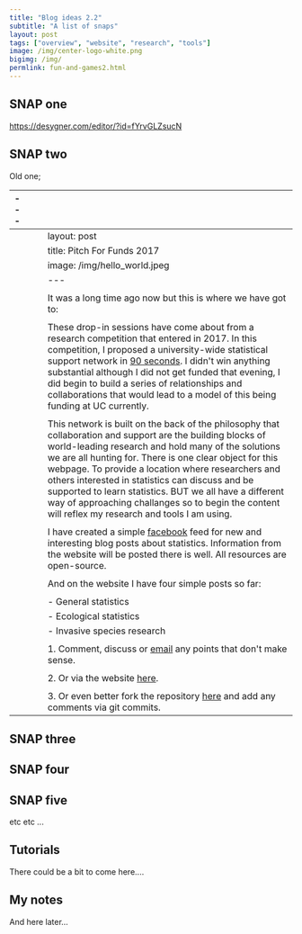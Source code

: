 ```yaml
---
title: "Blog ideas 2.2"
subtitle: "A list of snaps"
layout: post
tags: ["overview", "website", "research", "tools"]
image: /img/center-logo-white.png
bigimg: /img/
permlink: fun-and-games2.html
---
```


## SNAP one

https://desygner.com/editor/?id=fYrvGLZsucN

## SNAP two

Old one;



| ---  |      |      |                                                              |
| ---- | ---- | ---- | ------------------------------------------------------------ |
|      |      |      | layout: post                                                 |
|      |      |      | title: Pitch For Funds 2017                                  |
|      |      |      | image: /img/hello_world.jpeg                                 |
|      |      |      | ---                                                          |
|      |      |      |                                                              |
|      |      |      | It was a long time ago now but this is where we have got to: |
|      |      |      |                                                              |
|      |      |      | These drop-in sessions have come about from a research competition that entered in 2017. In this competition, I proposed a university-wide statistical support network in [90 seconds]("https://www.youtube.com/watch?v=2EXo0Iue1es"). I didn't win anything substantial although I did not get funded that evening, I did begin to build a series of relationships and collaborations that would lead to a model of this being funding at UC currently. |
|      |      |      |                                                              |
|      |      |      | This network is built on the back of the philosophy that collaboration and support are the building blocks of world-leading research and hold many of the solutions we are all hunting for. There is one clear object for this webpage. To provide a location where researchers and others interested in statistics can discuss and be supported to learn statistics. BUT we all have a different way of approaching challanges so to begin the content will reflex my research and tools I am using. |
|      |      |      |                                                              |
|      |      |      | I have created a simple [facebook]("https://www.facebook.com/StatisticsNetwork/") feed for new and interesting blog posts about statistics. Information from the website will be posted there is well. All resources are open-source. |
|      |      |      |                                                              |
|      |      |      | And on the website I have four simple posts so far:          |
|      |      |      |                                                              |
|      |      |      | - General statistics                                         |
|      |      |      | - Ecological statistics                                      |
|      |      |      | - Invasive species research                                  |
|      |      |      |                                                              |
|      |      |      | 1.  Comment, discuss or [email]("anthony.davidson@canberra.edu.au") any points that don't make sense. |
|      |      |      |                                                              |
|      |      |      | 2.  Or via the website [here]("").                           |
|      |      |      |                                                              |
|      |      |      | 3.  Or even better fork the repository [here]("https://github.com/davan690") and add any comments via git commits. |



## SNAP three





## SNAP four



## SNAP five

etc etc ...



## Tutorials

There could be a bit to come here....




## My notes

And here later...